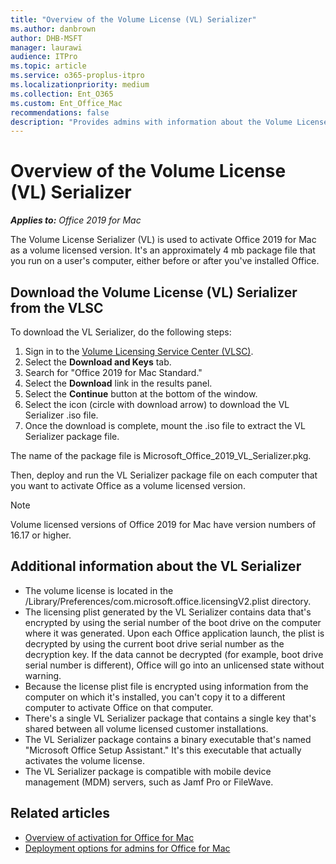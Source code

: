 ```yaml
---
title: "Overview of the Volume License (VL) Serializer"
ms.author: danbrown
author: DHB-MSFT
manager: laurawi
audience: ITPro
ms.topic: article
ms.service: o365-proplus-itpro
ms.localizationpriority: medium
ms.collection: Ent_O365
ms.custom: Ent_Office_Mac
recommendations: false
description: "Provides admins with information about the Volume License (VL) Serializer, which is used to activate volume licensed versions of Office 2019 for Mac."
---
```


# Overview of the Volume License (VL) Serializer

***Applies to:*** *Office 2019 for Mac*

The Volume License Serializer (VL) is used to activate Office 2019 for Mac as a volume licensed version. It's an approximately 4 mb package file that you run on a user's computer, either before or after you've installed Office.

## Download the Volume License (VL) Serializer from the VLSC

To download the VL Serializer, do the following steps:

1. Sign in to the [Volume Licensing Service Center (VLSC)](https://www.microsoft.com/licensing/servicecenter/default.aspx). 
2. Select the **Download and Keys** tab.
3. Search for "Office 2019 for Mac Standard."
4. Select the **Download** link in the results panel.
5. Select the **Continue** button at the bottom of the window.
6. Select the icon (circle with download arrow) to download the VL Serializer .iso file.
7. Once the download is complete, mount the .iso file to extract the VL Serializer package file.

The name of the package file is Microsoft_Office_2019_VL_Serializer.pkg.

Then, deploy and run the VL Serializer package file on each computer that you want to activate Office as a volume licensed version.

> [!NOTE]
> Volume licensed versions of Office 2019 for Mac have version numbers of 16.17 or higher.

## Additional information about the VL Serializer

- The volume license is located in the /Library/Preferences/com.microsoft.office.licensingV2.plist directory.
- The licensing plist generated by the VL Serializer contains data that's encrypted by using the serial number of the boot drive on the computer where it was generated. Upon each Office application launch, the plist is decrypted by using the current boot drive serial number as the decryption key. If the data cannot be decrypted (for example, boot drive serial number is different), Office will go into an unlicensed state without warning.
- Because the license plist file is encrypted using information from the computer on which it's installed, you can't copy it to a different computer to activate Office on that computer.
- There's a single VL Serializer package that contains a single key that's shared between all volume licensed customer installations.
- The VL Serializer package contains a binary executable that's named "Microsoft Office Setup Assistant." It's this executable that actually activates the volume license.
- The VL Serializer package is compatible with mobile device management (MDM) servers, such as Jamf Pro or FileWave.


## Related articles

- [Overview of activation for Office for Mac](overview-of-activation-for-office-for-mac.md)
- [Deployment options for admins for Office for Mac](deployment-options-for-office-for-mac.md)
